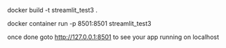docker build -t streamlit_test3 .

docker container run -p 8501:8501 streamlit_test3

once done goto http://127.0.0.1:8501 to see your app running on localhost

